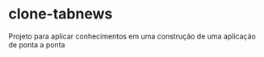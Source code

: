 # clone-tabnews
Projeto para aplicar conhecimentos em uma construção de uma aplicação de ponta a ponta
